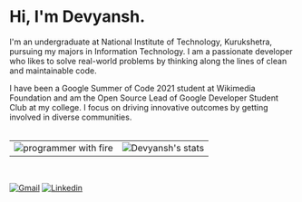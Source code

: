 # Hi, I'm Devyansh.

I'm an undergraduate at National Institute of Technology, Kurukshetra, pursuing my majors in Information Technology. I am a passionate developer who likes to solve real-world problems by thinking along the lines of clean and maintainable code. 

I have been a Google Summer of Code 2021 student at Wikimedia Foundation and am the Open Source Lead of Google Developer Student Club at my college. I focus on driving innovative outcomes by getting involved in diverse communities.
<br><br>

<table>
  <tr>
    <td>
      <img src="https://media.giphy.com/media/13HgwGsXF0aiGY/giphy.gif" alt="programmer with fire" >
    </td>
    <td>
      <img src="https://github-readme-stats.vercel.app/api?username=thedevyansh&show_icons=true&count_private=true&include_all_commits=true&hide_border=true&theme=merko" alt="Devyansh's stats" >
    </td>
   </tr> 
</table>
<br>


[![Gmail](https://img.shields.io/badge/-Gmail-c14438?style=flat&logo=Gmail&logoColor=white)](mailto:schawla333333@gmail.com)
[![Linkedin](https://img.shields.io/badge/-LinkedIn-blue?style=flat&logo=Linkedin&logoColor=white)](https://www.linkedin.com/in/devyanshchawla)
